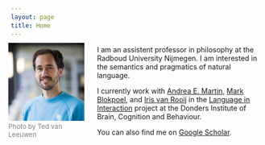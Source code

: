 ```yaml
---
layout: page
title: Home
---
```


<figure style="float: left; margin-left: -5px; margin-top: -5px; margin-right: 25px; max-width: 30%; min-width: 100px; height: auto;"><img src="newphotocropped.jpg"><figcaption style="font-size: small; color: grey;">Photo by Ted van Leeuwen</figcaption></figure>

I am an assistent professor in philosophy at the Radboud University Nijmegen. I am interested in the semantics and pragmatics of natural language. 

I currently work with <a href="https://sites.google.com/site/aemn1011/home" target="_blank">Andrea E. Martin</a>, <a href="https://www.ru.nl/english/people/blokpoel-m/" target="_blank">Mark Blokpoel</a>, and <a href="https://irisvanrooijcogsci.com/" target="_blank">Iris van Rooij</a> in the <a href="https://www.languageininteraction.nl/" target="_blank">Language in Interaction</a> project at the Donders Institute of Brain, Cognition and Behaviour.

You can also find me on <a href="https://scholar.google.com/citations?user=IvsCy60AAAAJ&hl" target="_blank">Google Scholar</a>.
